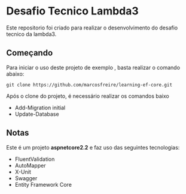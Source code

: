 # Desafio Tecnico Lambda3

Este repositorio foi criado para realizar o desenvolvimento do desafio tecnico da lambda3.
 
## Começando

Para iniciar o uso deste projeto de exemplo , basta realizar o comando abaixo:

```
git clone https://github.com/marcosfreire/learning-ef-core.git
``` 
    
Após o clone do projeto, é necessário realizar os comandos baixo

 - Add-Migration initial
 - Update-Database
 
 ## Notas
 
 Este é um projeto **aspnetcore2.2** e faz uso das seguintes tecnologias:
 
 - FluentValidation
 - AutoMapper
 - X-Unit
 - Swagger
 - Entity Framework Core
